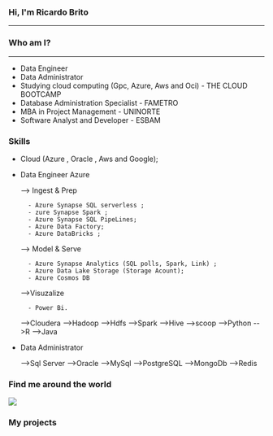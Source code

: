 ### Hi, I'm Ricardo Brito
- - ----------------------------------------------------------------------------
### Who am I?
- - ----------------------------------------------------------------------------
- Data Engineer
- Data Administrator
- Studying cloud computing (Gpc, Azure, Aws and Oci) - THE CLOUD BOOTCAMP
- Database Administration Specialist - FAMETRO
- MBA in Project Management - UNINORTE
- Software Analyst and Developer - ESBAM

### Skills 

- Cloud (Azure , Oracle , Aws and Google);

- Data Engineer Azure 

  --> Ingest & Prep 
  
        - Azure Synapse SQL serverless ;
        - zure Synapse Spark ;
        - Azure Synapse SQL PipeLines;
        - Azure Data Factory;
        - Azure DataBricks ;

  --> Model & Serve
  
        - Azure Synapse Analytics (SQL polls, Spark, Link) ;
        - Azure Data Lake Storage (Storage Acount);
        - Azure Cosmos DB

  -->Visuzalize
        
        - Power Bi.
        
  -->Cloudera
  -->Hadoop
  -->Hdfs
  -->Spark
  -->Hive
  -->scoop
  -->Python
  -->R
  -->Java
      
- Data Administrator
  
  -->Sql Server
  -->Oracle
  -->MySql
  -->PostgreSQL
  -->MongoDb
  -->Redis


### Find me around the world 
<a href="https://www.linkedin.com/in/ricardorbrito/" alt="linkedin" target="_blank">
<img src="https://img.shields.io/badge/LinkedIn-%230077B5.svg?&style=flat-square&logo=linkedin&logoColor=white">
</a>

### My projects


